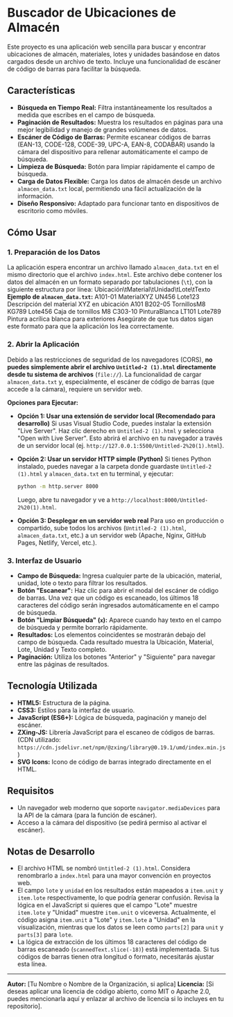 # Buscador de Ubicaciones de Almacén

Este proyecto es una aplicación web sencilla para buscar y encontrar ubicaciones de almacén, materiales, lotes y unidades basándose en datos cargados desde un archivo de texto. Incluye una funcionalidad de escáner de código de barras para facilitar la búsqueda.

## Características

* **Búsqueda en Tiempo Real:** Filtra instantáneamente los resultados a medida que escribes en el campo de búsqueda.
* **Paginación de Resultados:** Muestra los resultados en páginas para una mejor legibilidad y manejo de grandes volúmenes de datos.
* **Escáner de Código de Barras:** Permite escanear códigos de barras (EAN-13, CODE-128, CODE-39, UPC-A, EAN-8, CODABAR) usando la cámara del dispositivo para rellenar automáticamente el campo de búsqueda.
* **Limpieza de Búsqueda:** Botón para limpiar rápidamente el campo de búsqueda.
* **Carga de Datos Flexible:** Carga los datos de almacén desde un archivo `almacen_data.txt` local, permitiendo una fácil actualización de la información.
* **Diseño Responsivo:** Adaptado para funcionar tanto en dispositivos de escritorio como móviles.

## Cómo Usar

### 1. Preparación de los Datos

La aplicación espera encontrar un archivo llamado `almacen_data.txt` en el mismo directorio que el archivo `index.html`. Este archivo debe contener los datos del almacén en un formato separado por tabulaciones (`\t`), con la siguiente estructura por línea:
Ubicación\tMaterial\tUnidad\tLote\tTexto
**Ejemplo de `almacen_data.txt`:**
A101-01	MaterialXYZ	UN456	Lote123	Descripción del material XYZ en ubicación A101
B202-05	TornillosM8	KG789	Lote456	Caja de tornillos M8
C303-10	PinturaBlanca	LT101	Lote789	Pintura acrílica blanca para exteriores
Asegúrate de que tus datos sigan este formato para que la aplicación los lea correctamente.

### 2. Abrir la Aplicación

Debido a las restricciones de seguridad de los navegadores (CORS), **no puedes simplemente abrir el archivo `Untitled-2 (1).html` directamente desde tu sistema de archivos** (`file://`). La funcionalidad de cargar `almacen_data.txt` y, especialmente, el escáner de código de barras (que accede a la cámara), requiere un servidor web.

**Opciones para Ejecutar:**

* **Opción 1: Usar una extensión de servidor local (Recomendado para desarrollo)**
    Si usas Visual Studio Code, puedes instalar la extensión "Live Server". Haz clic derecho en `Untitled-2 (1).html` y selecciona "Open with Live Server". Esto abrirá el archivo en tu navegador a través de un servidor local (ej. `http://127.0.0.1:5500/Untitled-2%20(1).html`).

* **Opción 2: Usar un servidor HTTP simple (Python)**
    Si tienes Python instalado, puedes navegar a la carpeta donde guardaste `Untitled-2 (1).html` y `almacen_data.txt` en tu terminal, y ejecutar:
    ```bash
    python -m http.server 8000
    ```
    Luego, abre tu navegador y ve a `http://localhost:8000/Untitled-2%20(1).html`.

* **Opción 3: Desplegar en un servidor web real**
    Para uso en producción o compartido, sube todos los archivos (`Untitled-2 (1).html`, `almacen_data.txt`, etc.) a un servidor web (Apache, Nginx, GitHub Pages, Netlify, Vercel, etc.).

### 3. Interfaz de Usuario

* **Campo de Búsqueda:** Ingresa cualquier parte de la ubicación, material, unidad, lote o texto para filtrar los resultados.
* **Botón "Escanear":** Haz clic para abrir el modal del escáner de código de barras. Una vez que un código es escaneado, los últimos 18 caracteres del código serán ingresados automáticamente en el campo de búsqueda.
* **Botón "Limpiar Búsqueda" (`x`):** Aparece cuando hay texto en el campo de búsqueda y permite borrarlo rápidamente.
* **Resultados:** Los elementos coincidentes se mostrarán debajo del campo de búsqueda. Cada resultado muestra la Ubicación, Material, Lote, Unidad y Texto completo.
* **Paginación:** Utiliza los botones "Anterior" y "Siguiente" para navegar entre las páginas de resultados.

## Tecnología Utilizada

* **HTML5:** Estructura de la página.
* **CSS3:** Estilos para la interfaz de usuario.
* **JavaScript (ES6+):** Lógica de búsqueda, paginación y manejo del escáner.
* **ZXing-JS:** Librería JavaScript para el escaneo de códigos de barras. (CDN utilizado: `https://cdn.jsdelivr.net/npm/@zxing/library@0.19.1/umd/index.min.js`)
* **SVG Icons:** Icono de código de barras integrado directamente en el HTML.

## Requisitos

* Un navegador web moderno que soporte `navigator.mediaDevices` para la API de la cámara (para la función de escáner).
* Acceso a la cámara del dispositivo (se pedirá permiso al activar el escáner).

## Notas de Desarrollo

* El archivo HTML se nombró `Untitled-2 (1).html`. Considera renombrarlo a `index.html` para una mayor convención en proyectos web.
* El campo `lote` y `unidad` en los resultados están mapeados a `item.unit` y `item.lote` respectivamente, lo que podría generar confusión. Revisa la lógica en el JavaScript si quieres que el campo "Lote" muestre `item.lote` y "Unidad" muestre `item.unit` o viceversa. Actualmente, el código asigna `item.unit` a "Lote" y `item.lote` a "Unidad" en la visualización, mientras que los datos se leen como `parts[2]` para `unit` y `parts[3]` para `lote`.
* La lógica de extracción de los últimos 18 caracteres del código de barras escaneado (`scannedText.slice(-18)`) está implementada. Si tus códigos de barras tienen otra longitud o formato, necesitarás ajustar esta línea.

---

**Autor:** [Tu Nombre o Nombre de la Organización, si aplica]
**Licencia:** [Si deseas aplicar una licencia de código abierto, como MIT o Apache 2.0, puedes mencionarla aquí y enlazar al archivo de licencia si lo incluyes en tu repositorio].
